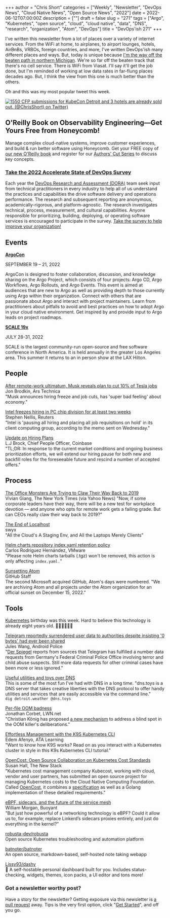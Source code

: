 +++
author = "Chris Short"
categories = ["Weekly", "Newsletter", "DevOps News", "Cloud Native News", "Open Source News", "2022"]
date = 2022-06-12T07:00:00Z
description = [""]
draft = false
slug = "271"
tags = ["Argo", "Kubernetes", "open source", "cloud", "cloud native", "data", "DNS", "research", "organization", "Atom", "DevOps"]
title = "DevOps'ish 271"
+++

I've written this newsletter from a lot of places over a variety of internet services. From the WiFi at home, to airplanes, to airport lounges, hotels, AirBnBs, VRBOs, foreign countries, and more, I've written DevOps'ish many different places and ways. But, today is unique because [I'm the way off the beaten path in northern Michigan](https://twitter.com/ChrisShort/status/1535736049724530693). We're so far off the beaten track that there's no cell service. There is WiFi from Viasat. I'll say it'll get the job done, but I'm reminded of working at low data rates in far-flung places decades ago. But, I think the view from this one is much better than the others.

Oh and this was my most popular tweet this week.

[![1550 CFP submissions for KubeCon Detroit and 3 hotels are already sold out. (@ChrisShort) on Twitter)](https://shortcdn.com/devopsish/kubecon-detroit-is-going-to-be-packed.webp)](https://twitter.com/ChrisShort/status/1534570893564862464)

## O'Reilly Book on Observability Engineering—Get Yours Free from Honeycomb!

Manage complex cloud-native systems, improve customer experiences, and build & run better software using Honeycomb. Get your FREE copy of [our new O'Reilly book](https://info.honeycomb.io/observability-engineering-oreilly-book-2022?utm_source=devopsish&utm_medium=newsletter&utm_campaign=oreilly_book_observability_engineering_2022&utm_id=oreillybook2022&utm_content=2113) and register for our [Authors' Cut Series](https://www.honeycomb.io/oreilly-observability-engineering/?utm_source=devopsish&utm_medium=newsletter&utm_campaign=oreilly_authors_cut_series_2022&utm_id=oreillyauthorscut&utm_content=2112) to discuss key concepts.

### [Take the 2022 Accelerate State of DevOps Survey](https://cloud.google.com/blog/products/devops-sre/take-the-2022-state-of-devops-survey?source=devopsish)

Each year the [DevOps Research and Assessment (DORA)](https://www.devops-research.com/research.html#reports?source=devopsish) team seek input from technical practitioners in every industry to help all of us understand the practices and capabilities the drive software delivery and operations performance. The research and subsequent reporting are anonymous, academically-rigorous, and platform-agnostic. The research investigates technical, process, measurement, and cultural capabilities. Anyone responsible for prioritizing, building, deploying, or operating software services is encouraged to participate in the survey. [Take the survey to help improve your organization!](https://google.qualtrics.com/jfe/form/SV_2aXfK0Zw75lvCl0?source=devopsish)

## Events

[**ArgoCon**](https://events.linuxfoundation.org/argocon/?source=devopsish)

SEPTEMBER 19 – 21, 2022

ArgoCon is designed to foster collaboration, discussion, and knowledge sharing on the Argo Project, which consists of four projects: Argo CD, Argo Workflows, Argo Rollouts, and Argo Events. This event is aimed at audiences that are new to Argo as well as providing depth to those currently using Argo within their organization. Connect with others that are passionate about Argo and interact with project maintainers. Learn from practitioners about pitfalls to avoid and best practices on how to adopt Argo in your cloud native environment. Get inspired by and provide input to Argo leads on project roadmaps.

[**SCALE 19x**](http://www.socallinuxexpo.org/?source=devopsish)

JULY 28-31, 2022

SCALE is the largest community-run open-source and free software conference in North America. It is held annually in the greater Los Angeles area. This summer it returns to an in person show at the LAX Hilton.

## People

[After remote-work ultimatum, Musk reveals plan to cut 10% of Tesla jobs](https://arstechnica.com/information-technology/2022/06/after-remote-work-ultimatum-musk-reveals-plan-to-cut-10-of-tesla-jobs/)  
Jon Brodkin, Ars Technica  
"Musk announces hiring freeze and job cuts, has 'super bad feeling' about economy."

[Intel freezes hiring in PC chip division for at least two weeks](https://www.reuters.com/technology/intel-freezes-hiring-pc-chip-decision-least-two-weeks-2022-06-08/)  
Stephen Nellis, Reuters  
"Intel is 'pausing all hiring and placing all job requisitions on hold' in its client computing group, according to the memo sent on Wednesday."

[Update on Hiring Plans](https://blog.coinbase.com/update-on-hiring-plans-bcedfa634989)  
L.J Brock, Chief People Officer, Coinbase  
"TL;DR: In response to the current market conditions and ongoing business prioritization efforts, we will extend our hiring pause for both new and backfill roles for the foreseeable future and rescind a number of accepted offers."

## Process

[The Office Monsters Are Trying to Claw Their Way Back to 2019](https://news.yahoo.com/office-monsters-trying-claw-way-144906386.html)  
Vivian Giang, The New York Times (via Yahoo News)
"Now, if some corporate leaders have their way, there will be a new test for workplace devotion — and anyone who opts for remote work gets a failing grade. But can CEOs really claw their way back to 2019?"

[The End of Localhost](https://dx.tips/the-end-of-localhost)  
swyx  
"All the Cloud's A Staging Env, and All the Laptops Merely Clients"

[Helm charts repository index.yaml retention policy](https://github.com/bitnami/charts/issues/10539)  
Carlos Rodríguez Hernández, VMware  
"Please note Helm charts tarballs (.tgz) won't be removed, this action is only affecting `index.yaml.`"

[Sunsetting Atom](https://github.blog/2022-06-08-sunsetting-atom/)  
GitHub Staff  
The second Microsoft acquired GitHub, Atom's days were numbered. "We are archiving Atom and all projects under the Atom organization for an official sunset on December 15, 2022."

## Tools

[Kubernetes](https://www.kubernetes.dev/) birthday was this week. Hard to believe this technology is already eight years old. 🎉🎂🥳🎈🎊🎁

[Telegram reportedly surrendered user data to authorities despite insisting '0 bytes' had ever been shared](https://www.androidpolice.com/telegram-germany-user-data-surrendered/)  
Jules Wang, Android Police  
"[Der Spiegel](https://www.spiegel.de/netzwelt/apps/telegram-gibt-nutzerdaten-an-das-bundeskriminalamt-a-0e4d3fcb-8081-4b87-b062-db412bbc294b) reports from sources that Telegram has fulfilled a number data requests from Germany's Federal Criminal Police Office involving terror and child abuse suspects. Still more data requests for other criminal cases have been more or less ignored."

[Useful utilities and toys over DNS](https://www.dns.toys/)  
This is some of the most fun I've had with DNS in a long time. "dns.toys is a DNS server that takes creative liberties with the DNS protocol to offer handy utilities and services that are easily accessible via the command line."  
`dig detroit.weather @dns.toys`

[Per-file OOM badness](https://lwn.net/SubscriberLink/896738/d8e136e7ba53213f/)  
Jonathan Corbet, LWN.net  
"Christian König has proposed [a new mechanism](https://lwn.net/ml/linux-kernel/20220531100007.174649-1-christian.koenig@amd.com/) to address a blind spot in the OOM killer's deliberations."

[Effortless Management with the K9S Kubernetes CLI](https://adamtheautomator.com/k9s-kubernetes/)  
Edem Afenyo, ATA Learning  
"Want to know how K9S works? Read on as you interact with a Kubernetes cluster in style in this K9s Kubernetes CLI tutorial."

[OpenCost: Open Source Collaboration on Kubernetes Cost Standards](https://thenewstack.io/opencost-open-source-collaboration-on-kubernetes-cost-standards/)  
Susan Hall, The New Stack  
"Kubernetes cost management company Kubecost, working with cloud, vendor and user partners, has submitted an open source project for managing Kubernetes costs to the Cloud Native Computing Foundation. Called [OpenCost](https://github.com/kubecost/opencost), it combines a [specification](https://github.com/kubecost/opencost/blob/develop/spec) as well as a Golang implementation of these detailed requirements."

[eBPF, sidecars, and the future of the service mesh](https://buoyant.io/2022/06/07/ebpf-sidecars-and-the-future-of-the-service-mesh/)  
William Morgan, Buoyant  
"But just how powerful of a networking technology is eBPF? Could it allow us to, for example, replace Linkerd’s sidecars proxies entirely, and just do everything in the kernel?"

[robusta-dev/robusta](https://github.com/robusta-dev/robusta)  
Open source Kubernetes troubleshooting and automation platform

[batnoter/batnoter](https://github.com/batnoter/batnoter)  
An open source, markdown-based, self-hosted note taking webapp

[Lissy93/dashy](https://github.com/Lissy93/dashy)  
🚀 A self-hostable personal dashboard built for you. Includes status-checking, widgets, themes, icon packs, a UI editor and tons more!

### Got a newsletter worthy post?

Have a story for the newsletter? Getting exposure via this newsletter is [a pull request](https://github.com/chris-short/devopsish.com/issues/new/choose) away. Tips is the very first option, click "[Get Started](https://github.com/chris-short/devopsish.com/issues/new?assignees=chris-short&labels=tips&template=TIPS.md&title=%5BTips%5D%3A+)", and off you go.
